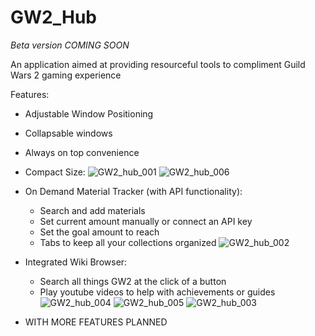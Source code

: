 # GW2_Hub

*Beta version COMING SOON*

An application aimed at providing resourceful tools to compliment Guild Wars 2 gaming experience 

Features:

- Adjustable Window Positioning
- Collapsable windows
- Always on top convenience

- Compact Size:
![GW2_hub_001](https://user-images.githubusercontent.com/54217603/118724731-f5e50280-b7fc-11eb-974e-635152b031a0.png)
![GW2_hub_006](https://user-images.githubusercontent.com/54217603/118725675-40b34a00-b7fe-11eb-816c-25b483b5bd16.png)


- On Demand Material Tracker (with API functionality):
    - Search and add materials
    - Set current amount manually or connect an API key
    - Set the goal amount to reach
    - Tabs to keep all your collections organized
![GW2_hub_002](https://user-images.githubusercontent.com/54217603/118724878-317fcc80-b7fd-11eb-9b49-1b10cfaf5917.png)

- Integrated Wiki Browser:
    - Search all things GW2 at the click of a button
    - Play youtube videos to help with achievements or guides
![GW2_hub_004](https://user-images.githubusercontent.com/54217603/118724896-38a6da80-b7fd-11eb-8f8f-3141a68460f6.png)
![GW2_hub_005](https://user-images.githubusercontent.com/54217603/118724901-3a709e00-b7fd-11eb-9b82-7141a6f62588.png)
![GW2_hub_003](https://user-images.githubusercontent.com/54217603/118724908-3ba1cb00-b7fd-11eb-97e2-c8cd580fde87.png)




- WITH MORE FEATURES PLANNED
